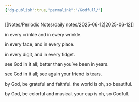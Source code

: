 ```yaml
---
{"dg-publish":true,"permalink":"/Godfull/"}
---
```


[[Notes/Periodic Notes/daily notes/2025-06-12\|2025-06-12]]

in every crinkle
and
in every wrinkle.

in every face,
and
in every place.

in every digit,
and
in every fidget.

see God in it all;
better than 
you’ve been
in years.

see God in it all;
see again
your friend
is tears.

by God,
be grateful
and faithful.
the world is
oh, so beautiful.

by God,
be colorful
and musical.
your cup is
oh, so Godfull.

